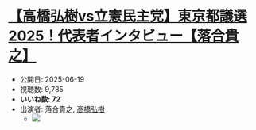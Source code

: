 # [【高橋弘樹vs立憲民主党】東京都議選2025！代表者インタビュー【落合貴之】](https://www.youtube.com/watch?v=j7psvJ6nJa4)
-   公開日: 2025-06-19
-   視聴数: 9,785
-   **いいね数: 72**
-   出演者: 落合貴之, [高橋弘樹](/rehacq_fan/people/高橋弘樹 "wikilink")
    - [![](https://img.youtube.com/vi/j7psvJ6nJa4/hqdefault.jpg)](https://www.youtube.com/watch?v=j7psvJ6nJa4)
